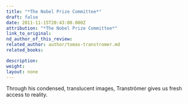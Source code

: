 ```yaml
---
title: "*The Nobel Prize Committee*"
draft: false
date: 2011-11-15T20:43:00.000Z
attribution: "*The Nobel Prize Committee*"
link_to_original:
nd_author_of_this_review:
related_author: author/tomas-transtromer.md
related_books:

description:
weight:
layout: none
---
```

Through his condensed, translucent images, Tranströmer gives us fresh access to reality.

